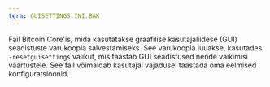 ```yaml
---
term: GUISETTINGS.INI.BAK
---
```


Fail Bitcoin Core'is, mida kasutatakse graafilise kasutajaliidese (GUI) seadistuste varukoopia salvestamiseks. See varukoopia luuakse, kasutades `-resetguisettings` valikut, mis taastab GUI seadistused nende vaikimisi väärtustele. See fail võimaldab kasutajal vajadusel taastada oma eelmised konfiguratsioonid.